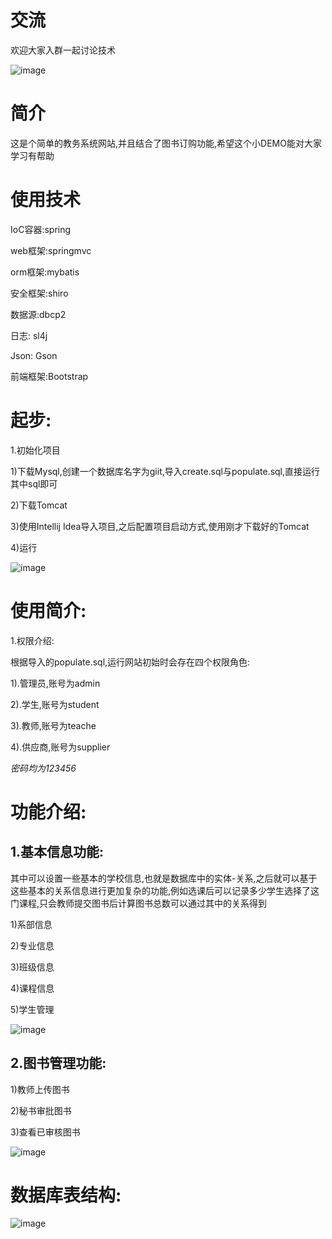 # 交流
欢迎大家入群一起讨论技术

![image](https://pic2.zhimg.com/50/v2-d2992d911b4eb0546b826368d35ac661_hd.jpg)

# 简介
这是个简单的教务系统网站,并且结合了图书订购功能,希望这个小DEMO能对大家学习有帮助

# 使用技术 

IoC容器:spring

web框架:springmvc

orm框架:mybatis

安全框架:shiro

数据源:dbcp2

日志: sl4j

Json: Gson

前端框架:Bootstrap

# 起步:

1.初始化项目

1)下载Mysql,创建一个数据库名字为giit,导入create.sql与populate.sql,直接运行其中sql即可

2)下载Tomcat

3)使用Intellij Idea导入项目,之后配置项目启动方式,使用刚才下载好的Tomcat
  
4)运行

![image](https://pic4.zhimg.com/v2-87231f2eb533cdab3d3e04c7a89457af_b.png)

# 使用简介:

1.权限介绍:

根据导入的populate.sql,运行网站初始时会存在四个权限角色:

1).管理员,账号为admin

2).学生,账号为student

3).教师,账号为teache

4).供应商,账号为supplier

*密码均为123456*

# 功能介绍:
##  1.基本信息功能:
其中可以设置一些基本的学校信息,也就是数据库中的实体-关系,之后就可以基于这些基本的关系信息进行更加复杂的功能,例如选课后可以记录多少学生选择了这门课程,只会教师提交图书后计算图书总数可以通过其中的关系得到

1)系部信息

2)专业信息

3)班级信息

4)课程信息

5)学生管理

![image](https://pic1.zhimg.com/v2-44688d7a989ae25d9db6767a50a208f8_b.png)


## 2.图书管理功能:
1)教师上传图书

2)秘书审批图书

3)查看已审核图书

![image](https://pic3.zhimg.com/v2-3ff2f0da17e8609f85da3b61671cf0de_b.png)

# 数据库表结构:
![image](http://7xi78h.com1.z0.glb.clouddn.com/db.png)

